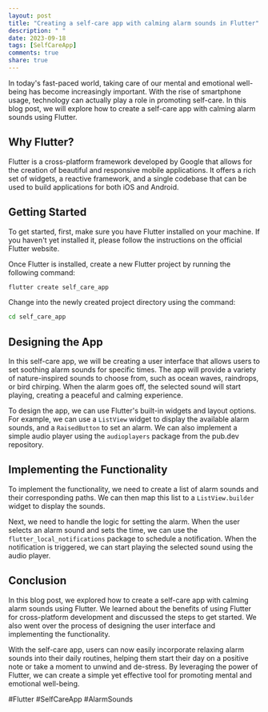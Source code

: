 ```yaml
---
layout: post
title: "Creating a self-care app with calming alarm sounds in Flutter"
description: " "
date: 2023-09-18
tags: [SelfCareApp]
comments: true
share: true
---
```


In today's fast-paced world, taking care of our mental and emotional well-being has become increasingly important. With the rise of smartphone usage, technology can actually play a role in promoting self-care. In this blog post, we will explore how to create a self-care app with calming alarm sounds using Flutter.

## Why Flutter?

Flutter is a cross-platform framework developed by Google that allows for the creation of beautiful and responsive mobile applications. It offers a rich set of widgets, a reactive framework, and a single codebase that can be used to build applications for both iOS and Android.

## Getting Started

To get started, first, make sure you have Flutter installed on your machine. If you haven't yet installed it, please follow the instructions on the official Flutter website.

Once Flutter is installed, create a new Flutter project by running the following command:

```bash
flutter create self_care_app
```

Change into the newly created project directory using the command:

```bash
cd self_care_app
```

## Designing the App

In this self-care app, we will be creating a user interface that allows users to set soothing alarm sounds for specific times. The app will provide a variety of nature-inspired sounds to choose from, such as ocean waves, raindrops, or bird chirping. When the alarm goes off, the selected sound will start playing, creating a peaceful and calming experience.

To design the app, we can use Flutter's built-in widgets and layout options. For example, we can use a `ListView` widget to display the available alarm sounds, and a `RaisedButton` to set an alarm. We can also implement a simple audio player using the `audioplayers` package from the pub.dev repository.

## Implementing the Functionality

To implement the functionality, we need to create a list of alarm sounds and their corresponding paths. We can then map this list to a `ListView.builder` widget to display the sounds.

Next, we need to handle the logic for setting the alarm. When the user selects an alarm sound and sets the time, we can use the `flutter_local_notifications` package to schedule a notification. When the notification is triggered, we can start playing the selected sound using the audio player.

## Conclusion

In this blog post, we explored how to create a self-care app with calming alarm sounds using Flutter. We learned about the benefits of using Flutter for cross-platform development and discussed the steps to get started. We also went over the process of designing the user interface and implementing the functionality.

With the self-care app, users can now easily incorporate relaxing alarm sounds into their daily routines, helping them start their day on a positive note or take a moment to unwind and de-stress. By leveraging the power of Flutter, we can create a simple yet effective tool for promoting mental and emotional well-being.

#Flutter #SelfCareApp #AlarmSounds